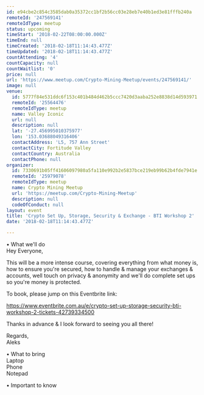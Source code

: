 ```yaml
---
id: e94cbe2c854c3585dab0a35372cc1bf2b56cc03e28eb7e40b1ed3e81fffb240a
remoteId: '247569141'
remoteIdType: meetup
status: upcoming
timeStart: '2018-02-22T08:00:00.000Z'
timeEnd: null
timeCreated: '2018-02-18T11:14:43.477Z'
timeUpdated: '2018-02-18T11:14:43.477Z'
countAttending: '4'
countCapacity: null
countWaitlist: '0'
price: null
url: 'https://www.meetup.com/Crypto-Mining-Meetup/events/247569141/'
image: null
venue:
  id: 5777f84e531ddc6f153c401b484d462b5ccc7420d3aaba252e8838d14d593971
  remoteId: '25564476'
  remoteIdType: meetup
  name: Valley Iconic
  url: null
  description: null
  lat: '-27.456995010375977'
  lon: '153.03688049316406'
  contactAddress: 'L5, 757 Ann Street'
  contactCity: Fortitude Valley
  contactCountry: Australia
  contactPhone: null
organizer:
  id: 7330691b05ff41606097980a5fa110e992b2e5837bce219eb99b62b4fde7941e
  remoteId: '25979078'
  remoteIdType: meetup
  name: Crypto Mining Meetup
  url: 'https://meetup.com/Crypto-Mining-Meetup'
  description: null
  codeOfConduct: null
layout: event
title: 'Crypto Set Up, Storage, Security & Exchange - BTI Workshop 2'
date: '2018-02-18T11:14:43.477Z'

---
```

<p>• What we'll do<br/>Hey Everyone,</p> <p>This will be a more intense course, covering everything from what money is, how to ensure you're secured, how to handle &amp; manage your exchanges &amp; accounts, well touch on privacy &amp; anonymity and we'll do complete set ups so you're money is protected.</p> <p>To book, please jump on this Eventbrite link:</p> <p><a href="https://www.eventbrite.com.au/e/crypto-set-up-storage-security-bti-workshop-2-tickets-42739334500" class="linkified">https://www.eventbrite.com.au/e/crypto-set-up-storage-security-bti-workshop-2-tickets-42739334500</a></p> <p>Thanks in advance &amp; I look forward to seeing you all there!</p> <p>Regards,<br/>Aleks</p> <p>• What to bring<br/>Laptop<br/>Phone<br/>Notepad</p> <p>• Important to know</p>
